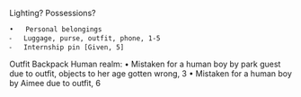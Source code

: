 Lighting?
Possessions? 

	•	Personal belongings
	⁃	Luggage, purse, outfit, phone, 1-5
	⁃	Internship pin [Given, 5]


Outfit
Backpack
Human realm:
	•	Mistaken for a human boy by park guest due to outfit, objects to her age gotten wrong, 3
	•	Mistaken for a human boy by Aimee due to outfit, 6